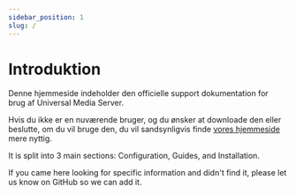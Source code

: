 ```yaml
---
sidebar_position: 1
slug: /
---
```


# Introduktion

Denne hjemmeside indeholder den officielle support dokumentation for brug af Universal Media Server.

Hvis du ikke er en nuværende bruger, og du ønsker at downloade den eller beslutte, om du vil bruge den, du vil sandsynligvis finde [vores hjemmeside](https://www.universalmediaserver.com) mere nyttig.

It is split into 3 main sections: Configuration, Guides, and Installation.

If you came here looking for specific information and didn't find it, please let us know on GitHub so we can add it.

